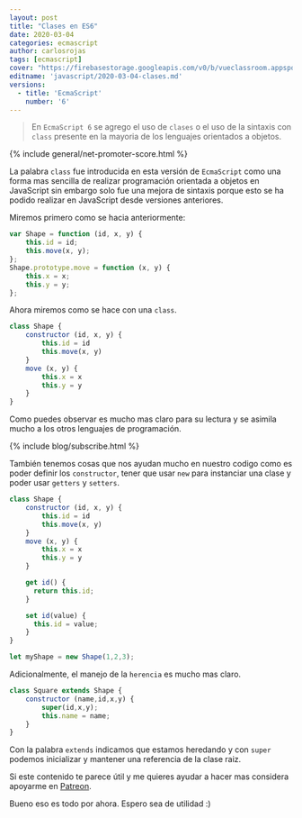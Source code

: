 ```yaml
---
layout: post
title: "Clases en ES6"
date: 2020-03-04
categories: ecmascript
author: carlosrojas
tags: [ecmascript]
cover: "https://firebasestorage.googleapis.com/v0/b/vueclassroom.appspot.com/o/2018-12-27-intro-es6%2Fecmascript.png?alt=media&token=335db467-ce9e-4e06-9a2d-fc86a785df0b"
editname: 'javascript/2020-03-04-clases.md'
versions:
  - title: 'EcmaScript'
    number: '6'
---
```


> En `EcmaScript 6` se agrego el uso de `clases` o el uso de la sintaxis con `class` presente en la mayoria de los lenguajes orientados a objetos.

<amp-img width="1024" height="450" layout="responsive" src="https://firebasestorage.googleapis.com/v0/b/vueclassroom.appspot.com/o/2018-12-27-intro-es6%2Fecmascript.png?alt=media&token=335db467-ce9e-4e06-9a2d-fc86a785df0b"></amp-img>

{% include general/net-promoter-score.html %} 

La palabra `class` fue introducida en esta versión de `EcmaScript` como una forma mas sencilla de realizar programación orientada a objetos en JavaScript sin embargo solo fue una mejora de sintaxis porque esto se ha podido realizar en JavaScript desde versiones anteriores.

Miremos primero como se hacia anteriormente:

```js
var Shape = function (id, x, y) {
    this.id = id;
    this.move(x, y);
};
Shape.prototype.move = function (x, y) {
    this.x = x;
    this.y = y;
};
```

Ahora miremos como se hace con una `class`.

```js
class Shape {
    constructor (id, x, y) {
        this.id = id
        this.move(x, y)
    }
    move (x, y) {
        this.x = x
        this.y = y
    }
}
```

Como puedes observar es mucho mas claro para su lectura y se asimila mucho a los otros lenguajes de programación.

{% include blog/subscribe.html %}

También tenemos cosas que nos ayudan mucho en nuestro codigo como es poder definir los `constructor`, tener que usar `new` para instanciar una clase y poder usar `getters` y `setters`.

```js
class Shape {
    constructor (id, x, y) {
        this.id = id
        this.move(x, y)
    }
    move (x, y) {
        this.x = x
        this.y = y
    }

    get id() {
      return this.id;
    }

    set id(value) {
      this.id = value;
    }
}
```

```js
let myShape = new Shape(1,2,3);
```

Adicionalmente, el manejo de la `herencia` es mucho mas claro.

```js
class Square extends Shape {
    constructor (name,id,x,y) {
        super(id,x,y);
        this.name = name;
    }
}
```

Con la palabra `extends` indicamos que estamos heredando y con `super` podemos inicializar y mantener una referencia de la clase raiz.

Si este contenido te parece útil y me quieres ayudar a hacer mas considera apoyarme en [Patreon](https://www.patreon.com/carlosrojas_o).

Bueno eso es todo por ahora. Espero sea de utilidad :)